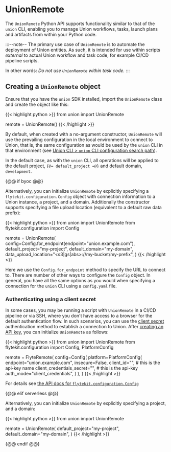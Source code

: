 # UnionRemote

The `UnionRemote` Python API supports functionality similar to that of the `union` CLI, enabling you to manage Union workflows, tasks, launch plans and artifacts from within your Python code.

:::--note--
The primary use case of `UnionRemote` is to automate the deployment of Union entities. As such, it is intended for use within scripts *external* to actual Union workflow and task code, for example CI/CD pipeline scripts.

In other words: _Do not use `UnionRemote` within task code._
:::

## Creating a `UnionRemote` object

Ensure that you have the `union` SDK installed, import the `UnionRemote` class and create the object like this:

{{< highlight python >}}
from union import UnionRemote

remote = UnionRemote()
{{< /highlight >}}

By default, when created with a no-argument constructor, `UnionRemote` will use the prevailing configuration in the local environment to connect to Union, that is, the same configuration as would be used by the `union` CLI in that environment (see [Union CLI > `union` CLI configuration search path](../../../api-reference/union-cli.md#union-cli-configuration-search-path)).

In the default case, as with the `union` CLI, all operations will be applied to the default project, `{@= default_project =@}` and default domain, `development`.

{@@ if byoc @@}

Alternatively, you can initialize `UnionRemote` by explicitly specifying a `flytekit.configuration.Config` object with connection information to a Union instance, a project, and a domain. Additionally the constructor supports specifying a file upload location (equivalent to a default raw data prefix):

{{< highlight python >}}
from union import UnionRemote
from flytekit.configuration import Config

remote = UnionRemote(
    config=Config.for_endpoint(endpoint="union.example.com"),
    default_project="my-project",
    default_domain="my-domain",
    data_upload_location="<s3|gs|abs>://my-bucket/my-prefix",
)
{{< /highlight >}}

Here we use the `Config.for_endpoint` method to specify the URL to connect to.
There are number of other ways to configure the `Config` object.
In general, you have all the same options as you would when specifying a connection for the `union` CLI using a `config.yaml` file.

### Authenticating using a client secret

In some cases, you may be running a script with `UnionRemote` in a CI/CD pipeline or via SSH, where you don't have access to a browser for the default authentication flow. In such scenarios, you can use the [client secret](../../administration/cli-authentication-types.md#clientsecret) authentication method to establish a connection to Union. After [creating an API key](../managing-api-keys.md), you can initialize `UnionRemote` as follows:

{{< highlight python >}}
from union import UnionRemote
from flytekit.configuration import Config, PlatformConfig

remote = FlyteRemote(
        config=Config(
            platform=PlatformConfig(
                endpoint="union.example.com",
                insecure=False,
                client_id="<your-client-id>",  # this is the api-key name
                client_credentials_secret="<your-client-secret>",  # this is the api-key
                auth_mode="client_credentials",
            )
        ),
    )
{{< /highlight >}}


For details see [the API docs for `flytekit.configuration.Config`](../../../api-reference/union-sdk/configuration/index.md)

{@@ elif serverless @@}

Alternatively, you can initialize `UnionRemote` by explicitly specifying a project, and a domain:

{{< highlight python >}}
from union import UnionRemote

remote = UnionRemote(
    default_project="my-project",
    default_domain="my-domain",
)
{{< /highlight >}}

{@@ endif @@}

